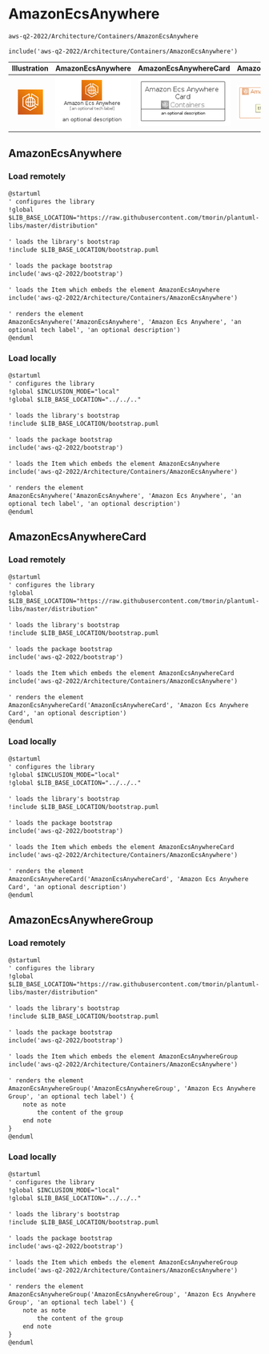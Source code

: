 # AmazonEcsAnywhere


```text
aws-q2-2022/Architecture/Containers/AmazonEcsAnywhere
```

```text
include('aws-q2-2022/Architecture/Containers/AmazonEcsAnywhere')
```



| Illustration | AmazonEcsAnywhere | AmazonEcsAnywhereCard | AmazonEcsAnywhereGroup |
| :---: | :---: | :---: | :---: |
| ![illustration for Illustration](../../../aws-q2-2022/Architecture/Containers/AmazonEcsAnywhere.png) | ![illustration for AmazonEcsAnywhere](../../../aws-q2-2022/Architecture/Containers/AmazonEcsAnywhere.Local.png) | ![illustration for AmazonEcsAnywhereCard](../../../aws-q2-2022/Architecture/Containers/AmazonEcsAnywhereCard.Local.png) | ![illustration for AmazonEcsAnywhereGroup](../../../aws-q2-2022/Architecture/Containers/AmazonEcsAnywhereGroup.Local.png) |




## AmazonEcsAnywhere

### Load remotely
```plantuml
@startuml
' configures the library
!global $LIB_BASE_LOCATION="https://raw.githubusercontent.com/tmorin/plantuml-libs/master/distribution"

' loads the library's bootstrap
!include $LIB_BASE_LOCATION/bootstrap.puml

' loads the package bootstrap
include('aws-q2-2022/bootstrap')

' loads the Item which embeds the element AmazonEcsAnywhere
include('aws-q2-2022/Architecture/Containers/AmazonEcsAnywhere')

' renders the element
AmazonEcsAnywhere('AmazonEcsAnywhere', 'Amazon Ecs Anywhere', 'an optional tech label', 'an optional description')
@enduml
```

### Load locally
```plantuml
@startuml
' configures the library
!global $INCLUSION_MODE="local"
!global $LIB_BASE_LOCATION="../../.."

' loads the library's bootstrap
!include $LIB_BASE_LOCATION/bootstrap.puml

' loads the package bootstrap
include('aws-q2-2022/bootstrap')

' loads the Item which embeds the element AmazonEcsAnywhere
include('aws-q2-2022/Architecture/Containers/AmazonEcsAnywhere')

' renders the element
AmazonEcsAnywhere('AmazonEcsAnywhere', 'Amazon Ecs Anywhere', 'an optional tech label', 'an optional description')
@enduml
```

## AmazonEcsAnywhereCard

### Load remotely
```plantuml
@startuml
' configures the library
!global $LIB_BASE_LOCATION="https://raw.githubusercontent.com/tmorin/plantuml-libs/master/distribution"

' loads the library's bootstrap
!include $LIB_BASE_LOCATION/bootstrap.puml

' loads the package bootstrap
include('aws-q2-2022/bootstrap')

' loads the Item which embeds the element AmazonEcsAnywhereCard
include('aws-q2-2022/Architecture/Containers/AmazonEcsAnywhere')

' renders the element
AmazonEcsAnywhereCard('AmazonEcsAnywhereCard', 'Amazon Ecs Anywhere Card', 'an optional description')
@enduml
```

### Load locally
```plantuml
@startuml
' configures the library
!global $INCLUSION_MODE="local"
!global $LIB_BASE_LOCATION="../../.."

' loads the library's bootstrap
!include $LIB_BASE_LOCATION/bootstrap.puml

' loads the package bootstrap
include('aws-q2-2022/bootstrap')

' loads the Item which embeds the element AmazonEcsAnywhereCard
include('aws-q2-2022/Architecture/Containers/AmazonEcsAnywhere')

' renders the element
AmazonEcsAnywhereCard('AmazonEcsAnywhereCard', 'Amazon Ecs Anywhere Card', 'an optional description')
@enduml
```

## AmazonEcsAnywhereGroup

### Load remotely
```plantuml
@startuml
' configures the library
!global $LIB_BASE_LOCATION="https://raw.githubusercontent.com/tmorin/plantuml-libs/master/distribution"

' loads the library's bootstrap
!include $LIB_BASE_LOCATION/bootstrap.puml

' loads the package bootstrap
include('aws-q2-2022/bootstrap')

' loads the Item which embeds the element AmazonEcsAnywhereGroup
include('aws-q2-2022/Architecture/Containers/AmazonEcsAnywhere')

' renders the element
AmazonEcsAnywhereGroup('AmazonEcsAnywhereGroup', 'Amazon Ecs Anywhere Group', 'an optional tech label') {
    note as note
        the content of the group
    end note
}
@enduml
```

### Load locally
```plantuml
@startuml
' configures the library
!global $INCLUSION_MODE="local"
!global $LIB_BASE_LOCATION="../../.."

' loads the library's bootstrap
!include $LIB_BASE_LOCATION/bootstrap.puml

' loads the package bootstrap
include('aws-q2-2022/bootstrap')

' loads the Item which embeds the element AmazonEcsAnywhereGroup
include('aws-q2-2022/Architecture/Containers/AmazonEcsAnywhere')

' renders the element
AmazonEcsAnywhereGroup('AmazonEcsAnywhereGroup', 'Amazon Ecs Anywhere Group', 'an optional tech label') {
    note as note
        the content of the group
    end note
}
@enduml
```

